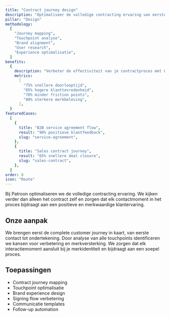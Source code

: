 ```yaml
---
title: "Contract journey design"
description: "Optimaliseer de volledige contracting ervaring van eerste contact tot ondertekening"
pillar: "Design"
methodology:
  [
    "Journey mapping",
    "Touchpoint analyse",
    "Brand alignment",
    "User research",
    "Experience optimalisatie",
  ]
benefits:
  {
    description: "Verbeter de effectiviteit van je contractproces met 80% door een gestroomlijnde en merkwaardige ervaring",
    metrics:
      [
        "75% snellere doorlooptijd",
        "85% hogere klanttevredenheid",
        "70% minder friction points",
        "80% sterkere merkbeleving",
      ],
  }
featuredCases:
  [
    {
      title: "B2B service agreement flow",
      result: "90% positieve klantfeedback",
      slug: "service-agreement",
    },
    {
      title: "Sales contract journey",
      result: "65% snellere deal closure",
      slug: "sales-contract",
    },
  ]
order: 8
icon: "Route"
---
```


Bij Patroon optimaliseren we de volledige contracting ervaring. We kijken verder dan alleen het contract zelf en zorgen dat elk contactmoment in het proces bijdraagt aan een positieve en merkwaardige klantervaring.

## Onze aanpak

We brengen eerst de complete customer journey in kaart, van eerste contact tot ondertekening. Door analyse van alle touchpoints identificeren we kansen voor verbetering en merkversterking. We zorgen dat elk interactiemoment aansluit bij je merkidentiteit en bijdraagt aan een soepel proces.

## Toepassingen

- Contract journey mapping
- Touchpoint optimalisatie
- Brand experience design
- Signing flow verbetering
- Communicatie templates
- Follow-up automation
